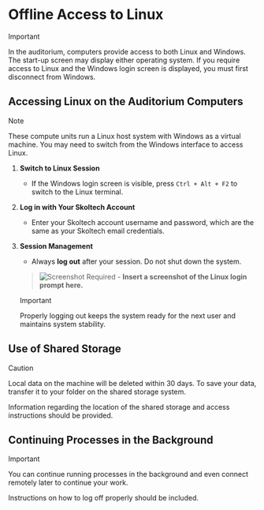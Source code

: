 # Offline Access to Linux

> [!IMPORTANT]
> In the auditorium, computers provide access to both Linux and Windows. The start-up screen may display either operating system. If you require access to Linux and the Windows login screen is displayed, you must first disconnect from Windows.

## Accessing Linux on the Auditorium Computers

> [!NOTE]
> These compute units run a Linux host system with Windows as a virtual machine. You may need to switch from the Windows interface to access Linux.

1. **Switch to Linux Session**
   - If the Windows login screen is visible, press `Ctrl + Alt + F2` to switch to the Linux terminal.

2. **Log in with Your Skoltech Account**
   - Enter your Skoltech account username and password, which are the same as your Skoltech email credentials.

3. **Session Management**
   - Always **log out** after your session. Do not shut down the system.

   > ![Screenshot Required](#) - **Insert a screenshot of the Linux login prompt here.**

   > [!IMPORTANT]
   > Properly logging out keeps the system ready for the next user and maintains system stability.

## Use of Shared Storage

> [!CAUTION]
> Local data on the machine will be deleted within 30 days. To save your data, transfer it to your folder on the shared storage system.

   Information regarding the location of the shared storage and access instructions should be provided.

## Continuing Processes in the Background

> [!IMPORTANT]
> You can continue running processes in the background and even connect remotely later to continue your work.

   Instructions on how to log off properly should be included.